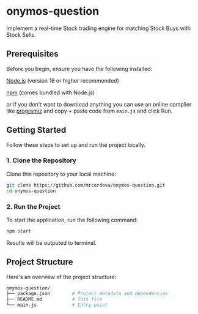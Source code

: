 # onymos-question

Implement a real-time Stock trading engine for matching Stock Buys with Stock Sells.

## Prerequisites

Before you begin, ensure you have the following installed:

[Node.js](https://nodejs.org/en/download) (version 16 or higher recommended)

[npm](https://www.npmjs.com/) (comes bundled with Node.js)

or if you don't want to download anything you can use an online complier like [programiz](https://www.programiz.com/javascript/online-compiler/) and copy + paste code from `main.js` and click Run.

## Getting Started

Follow these steps to set up and run the project locally.

### 1. Clone the Repository

Clone this repository to your local machine:

```bash session
git clone https://github.com/mrcordova/onymos-question.git
cd onymos-question
```

### 2. Run the Project

To start the application, run the following command:

```bash session
npm start
```

Results will be outputed to terminal.

## Project Structure

Here's an overview of the project structure:

```bash session
omymos-question/
├── package.json        # Project metadata and dependencies
├── README.md           # This file
└── main.js             # Entry point
```

